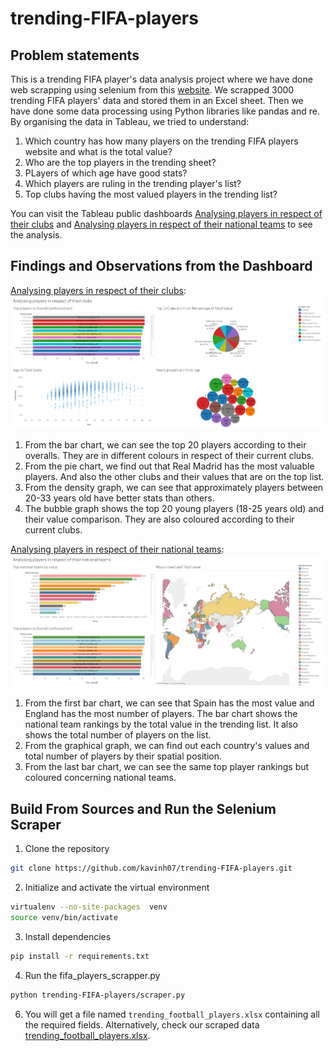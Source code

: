 # trending-FIFA-players

## Problem statements
This is a trending FIFA player's data analysis project where we have done web scrapping using selenium from this [website](https://sofifa.com/players).
We scrapped 3000 trending FIFA players' data and stored them in an Excel sheet. 
Then we have done some data processing using Python libraries like pandas and re.
By organising the data in Tableau, we tried to understand:
  1. Which country has how many players on the trending FIFA players website and what is the total value?
  2. Who are the top players in the trending sheet?
  3. PLayers of which age have good stats?
  4. Which players are ruling in the trending player's list?
  5. Top clubs having the most valued players in the trending list?
     
You can visit the Tableau public dashboards [Analysing players in respect of their clubs](https://public.tableau.com/app/profile/md.kabin.hasan.kanchon/viz/TrendingFIFAplayersanalysis/Dashboard1) and [Analysing players in respect of their national teams](https://public.tableau.com/views/TrendingFIFAplayersanalysis/Dashboard2?:language=en-GB&:display_count=n&:origin=viz_share_link) to see the analysis.

## Findings and Observations from the Dashboard
[Analysing players in respect of their clubs](https://public.tableau.com/app/profile/md.kabin.hasan.kanchon/viz/TrendingFIFAplayersanalysis/Dashboard1):
![Analysing players in respect of their clubs image](https://github.com/kavinh07/trending-FIFA-players/blob/main/images/analysing_players_in_respect_of_their_clubs.png)
  1. From the bar chart, we can see the top 20 players according to their overalls. They are in different colours in respect of their current clubs.
  2. From the pie chart, we find out that Real Madrid has the most valuable players. And also the other clubs and their values that are on the top list.
  3. From the density graph, we can see that approximately players between 20-33 years old have better stats than others.
  4. The bubble graph shows the top 20 young players (18-25 years old) and their value comparison. They are also coloured according to their current clubs.
     
[Analysing players in respect of their national teams](https://public.tableau.com/views/TrendingFIFAplayersanalysis/Dashboard2?:language=en-GB&:display_count=n&:origin=viz_share_link):
![Analysing players in respect of their national teams image](https://github.com/kavinh07/trending-FIFA-players/blob/main/images/analysing_players_in_respect_of_their_national_teams.png)
  1. From the first bar chart, we can see that Spain has the most value and England has the most number of players. The bar chart shows the national team rankings by the total value in the trending list. It also shows the total number of players on the list.
  2. From the graphical graph, we can find out each country's values and total number of players by their spatial position.
  3. From the last bar chart, we can see the same top player rankings but coloured concerning national teams.
  

## Build From Sources and Run the Selenium Scraper
1. Clone the repository
```bash
git clone https://github.com/kavinh07/trending-FIFA-players.git
```
2. Initialize and activate the virtual environment
```bash
virtualenv --no-site-packages  venv
source venv/bin/activate
```
3. Install dependencies
```bash
pip install -r requirements.txt
```
4. Run the fifa_players_scrapper.py
```bash
python trending-FIFA-players/scraper.py
```
6. You will get a file named `trending_football_players.xlsx` containing all the required fields. 
Alternatively, check our scraped data [trending_football_players.xlsx](https://github.com/kavinh07/trending-FIFA-players/blob/main/data/trending_football_players.xlsx).
